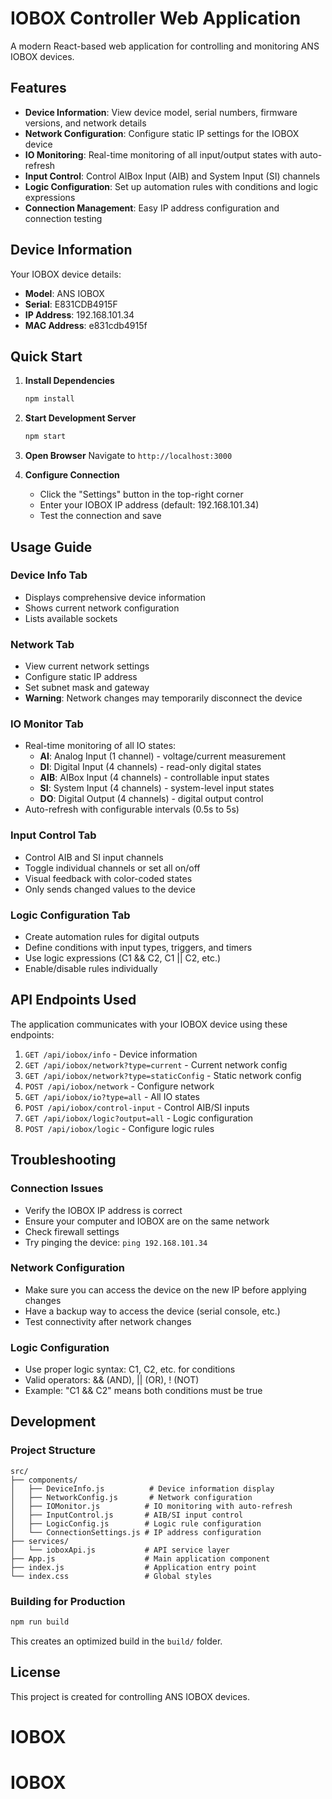 # IOBOX Controller Web Application

A modern React-based web application for controlling and monitoring ANS IOBOX devices.

## Features

- **Device Information**: View device model, serial numbers, firmware versions, and network details
- **Network Configuration**: Configure static IP settings for the IOBOX device
- **IO Monitoring**: Real-time monitoring of all input/output states with auto-refresh
- **Input Control**: Control AIBox Input (AIB) and System Input (SI) channels
- **Logic Configuration**: Set up automation rules with conditions and logic expressions
- **Connection Management**: Easy IP address configuration and connection testing

## Device Information

Your IOBOX device details:
- **Model**: ANS IOBOX
- **Serial**: E831CDB4915F
- **IP Address**: 192.168.101.34
- **MAC Address**: e831cdb4915f

## Quick Start

1. **Install Dependencies**
   ```bash
   npm install

   ```

2. **Start Development Server**
   ```bash
   npm start
   ```

3. **Open Browser**
   Navigate to `http://localhost:3000`

4. **Configure Connection**
   - Click the "Settings" button in the top-right corner
   - Enter your IOBOX IP address (default: 192.168.101.34)
   - Test the connection and save

## Usage Guide

### Device Info Tab
- Displays comprehensive device information
- Shows current network configuration
- Lists available sockets

### Network Tab
- View current network settings
- Configure static IP address
- Set subnet mask and gateway
- **Warning**: Network changes may temporarily disconnect the device

### IO Monitor Tab
- Real-time monitoring of all IO states:
  - **AI**: Analog Input (1 channel) - voltage/current measurement
  - **DI**: Digital Input (4 channels) - read-only digital states
  - **AIB**: AIBox Input (4 channels) - controllable input states
  - **SI**: System Input (4 channels) - system-level input states
  - **DO**: Digital Output (4 channels) - digital output control
- Auto-refresh with configurable intervals (0.5s to 5s)

### Input Control Tab
- Control AIB and SI input channels
- Toggle individual channels or set all on/off
- Visual feedback with color-coded states
- Only sends changed values to the device

### Logic Configuration Tab
- Create automation rules for digital outputs
- Define conditions with input types, triggers, and timers
- Use logic expressions (C1 && C2, C1 || C2, etc.)
- Enable/disable rules individually

## API Endpoints Used

The application communicates with your IOBOX device using these endpoints:

1. `GET /api/iobox/info` - Device information
2. `GET /api/iobox/network?type=current` - Current network config
3. `GET /api/iobox/network?type=staticConfig` - Static network config
4. `POST /api/iobox/network` - Configure network
5. `GET /api/iobox/io?type=all` - All IO states
6. `POST /api/iobox/control-input` - Control AIB/SI inputs
7. `GET /api/iobox/logic?output=all` - Logic configuration
8. `POST /api/iobox/logic` - Configure logic rules

## Troubleshooting

### Connection Issues
- Verify the IOBOX IP address is correct
- Ensure your computer and IOBOX are on the same network
- Check firewall settings
- Try pinging the device: `ping 192.168.101.34`

### Network Configuration
- Make sure you can access the device on the new IP before applying changes
- Have a backup way to access the device (serial console, etc.)
- Test connectivity after network changes

### Logic Configuration
- Use proper logic syntax: C1, C2, etc. for conditions
- Valid operators: && (AND), || (OR), ! (NOT)
- Example: "C1 && C2" means both conditions must be true

## Development

### Project Structure
```
src/
├── components/
│   ├── DeviceInfo.js          # Device information display
│   ├── NetworkConfig.js       # Network configuration
│   ├── IOMonitor.js          # IO monitoring with auto-refresh
│   ├── InputControl.js       # AIB/SI input control
│   ├── LogicConfig.js        # Logic rule configuration
│   └── ConnectionSettings.js # IP address configuration
├── services/
│   └── ioboxApi.js           # API service layer
├── App.js                    # Main application component
├── index.js                  # Application entry point
└── index.css                 # Global styles
```

### Building for Production
```bash
npm run build
```

This creates an optimized build in the `build/` folder.

## License

This project is created for controlling ANS IOBOX devices.

# IOBOX
# IOBOX
